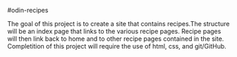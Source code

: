 #odin-recipes

The goal of this project is to create a site that contains recipes.The structure will be an index page that links to the various recipe pages. Recipe pages will then link back to home and to other recipe pages contained in the site. Completition of this project will require the use of html, css, and git/GitHub.
